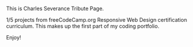 This is Charles Severance Tribute Page.

1/5 projects from freeCodeCamp.org Responsive Web Design 
certification curriculum.
This makes up the first part of my coding portfolio.

Enjoy!
